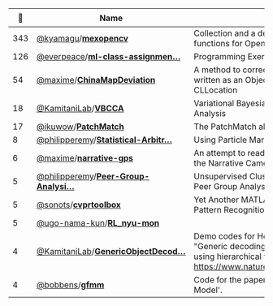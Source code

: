 |:star2: | Name | Description | 🌍|
|---|---|---|---|
|343|[@kyamagu](https://github.com/kyamagu)/[**mexopencv**](https://github.com/kyamagu/mexopencv)|Collection and a development kit of matlab mex functions for OpenCV library|[:arrow_upper_right:](http://kyamagu.github.io/mexopencv)|
|126|[@everpeace](https://github.com/everpeace)/[**ml-class-assignmen…**](https://github.com/everpeace/ml-class-assignments)|Programming Exercises on http://ml-class.org|[:arrow_upper_right:](http://github.com/everpeace/ml-class-assignments)|
|54|[@maxime](https://github.com/maxime)/[**ChinaMapDeviation**](https://github.com/maxime/ChinaMapDeviation)|A method to correct the China Map Deviation, written as an Objective-C category on CLLocation||
|18|[@KamitaniLab](https://github.com/KamitaniLab)/[**VBCCA**](https://github.com/KamitaniLab/VBCCA)|Variational Bayesian Canonical Correlation Analysis||
|17|[@ikuwow](https://github.com/ikuwow)/[**PatchMatch**](https://github.com/ikuwow/PatchMatch)|The PatchMatch algorithm on MATLAB||
|8|[@philipperemy](https://github.com/philipperemy)/[**Statistical-Arbitr…**](https://github.com/philipperemy/Statistical-Arbitrage)|Using Particle Markov Chain Monte Carlo||
|6|[@maxime](https://github.com/maxime)/[**narrative-gps**](https://github.com/maxime/narrative-gps)|An attempt to read the GPS Snapshot files from the Narrative Camera with Matlab||
|5|[@philipperemy](https://github.com/philipperemy)/[**Peer-Group-Analysi…**](https://github.com/philipperemy/Peer-Group-Analysis-Clustering)|Unsupervised Clustering of Time Series using Peer Group Analysis PGA||
|5|[@sonots](https://github.com/sonots)/[**cvprtoolbox**](https://github.com/sonots/cvprtoolbox)|Yet Another MATLAB Computer Vision and Pattern Recognition toolbox||
|5|[@ugo-nama-kun](https://github.com/ugo-nama-kun)/[**RL_nyu-mon**](https://github.com/ugo-nama-kun/RL_nyu-mon)|||
|4|[@KamitaniLab](https://github.com/KamitaniLab)/[**GenericObjectDecod…**](https://github.com/KamitaniLab/GenericObjectDecoding)|Demo codes for Horikawa and Kamitani, "Generic decoding of seen and imagined objects using hierarchical visual features", https://www.nature.com/articles/ncomms15037.||
|4|[@bobbens](https://github.com/bobbens)/[**gfmm**](https://github.com/bobbens/gfmm)|Code for the paper 'Geodesic Finite Mixture Model'.|[:arrow_upper_right:](http://hi.cs.waseda.ac.jp/~esimo/research/gfmm/)|

